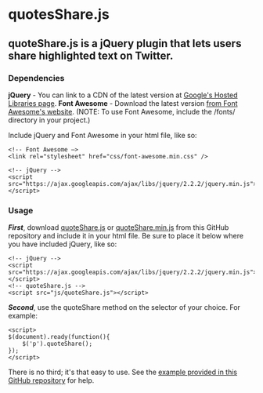 # quotesShare.js

## quoteShare.js is a jQuery plugin that lets users share highlighted text on Twitter.

### Dependencies

**jQuery** - You can link to a CDN of the latest version at <a href="https://developers.google.com/speed/libraries/#jquery">Google's Hosted Libraries page</a>.
**Font Awesome** - Download the latest version <a href="https://fortawesome.github.io/Font-Awesome/">from Font Awesome's website</a>. (NOTE: To use Font Awesome, include the /fonts/ directory in your project.)

Include jQuery and Font Awesome in your html file, like so:

```
<!-- Font Awesome —>
<link rel="stylesheet" href="css/font-awesome.min.css" /> 

<!-- jQuery -->
<script src="https://ajax.googleapis.com/ajax/libs/jquery/2.2.2/jquery.min.js"></script>
```

### Usage

***First***, download <a href="https://github.com/HarryStevens/quoteShare/blob/master/quoteShare.js">quoteShare.js</a> or <a href="https://github.com/HarryStevens/quoteShare/blob/master/quoteShare.min.js">quoteShare.min.js</a> from this GitHub repository and include it in your html file. Be sure to place it below where you have included jQuery, like so:

```
<!-- jQuery -->
<script src="https://ajax.googleapis.com/ajax/libs/jquery/2.2.2/jquery.min.js"></script>
<!-- quoteShare.js -->
<script src="js/quoteShare.js"></script>
```

***Second***, use the quoteShare method on the selector of your choice. For example:

```
<script>
$(document).ready(function(){
	$('p').quoteShare();
});
</script>
```

There is no third; it's that easy to use. See the <a href="https://github.com/HarryStevens/quoteShare/tree/master/example">example provided in this GitHub repository</a> for help.






